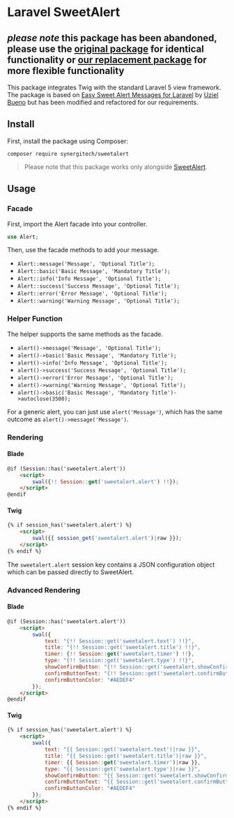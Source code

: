 # Laravel SweetAlert

## *please note* this package has been abandoned, please use the [original package](https://github.com/uxweb/sweet-alert) for identical functionality or [our replacement package](https://github.com/synergitech/laravel-alert) for more flexible functionality

This package integrates Twig with the standard Laravel 5 view framework. The package is based on [Easy Sweet Alert Messages for Laravel](https://github.com/uxweb/sweet-alert) by [Uziel Bueno](https://github.com/uxweb) but has been modified and refactored for our requirements.

## Install

First, install the package using Composer:

```
composer require synergitech/sweetalert
```

> Please note that this package works only alongside [SweetAlert](http://t4t5.github.io/sweetalert/).

## Usage

### Facade

First, import the Alert facade into your controller.
```php
use Alert;
```
Then, use the facade methods to add your message.

- `Alert::message('Message', 'Optional Title');`
- `Alert::basic('Basic Message', 'Mandatory Title');`
- `Alert::info('Info Message', 'Optional Title');`
- `Alert::success('Success Message', 'Optional Title');`
- `Alert::error('Error Message', 'Optional Title');`
- `Alert::warning('Warning Message', 'Optional Title');`

### Helper Function

The helper supports the same methods as the facade.

- `alert()->message('Message', 'Optional Title');`
- `alert()->basic('Basic Message', 'Mandatory Title');`
- `alert()->info('Info Message', 'Optional Title');`
- `alert()->success('Success Message', 'Optional Title');`
- `alert()->error('Error Message', 'Optional Title');`
- `alert()->warning('Warning Message', 'Optional Title');`
- `alert()->basic('Basic Message', 'Mandatory Title')->autoclose(3500);`

For a generic alert, you can just use `alert('Message')`, which has the same outcome as `alert()->message('Message')`.

### Rendering

#### Blade
```html
@if (Session::has('sweetalert.alert'))
    <script>
        swal({!! Session::get('sweetalert.alert') !!});
    </script>
@endif
```

#### Twig
```html
{% if session_has('sweetalert.alert') %}
    <script>
        swal({{ session_get('sweetalert.alert')|raw }});
    </script>
{% endif %}
```

The `sweetalert.alert` session key contains a JSON configuration object which can be passed directly to SweetAlert.

### Advanced Rendering

#### Blade
```html
@if (Session::has('sweetalert.alert'))
    <script>
        swal({
            text: "{!! Session::get('sweetalert.text') !!}",
            title: "{!! Session::get('sweetalert.title') !!}",
            timer: {!! Session::get('sweetalert.timer') !!},
            type: "{!! Session::get('sweetalert.type') !!}",
            showConfirmButton: "{!! Session::get('sweetalert.showConfirmButton') !!}",
            confirmButtonText: "{!! Session::get('sweetalert.confirmButtonText') !!}",
            confirmButtonColor: "#AEDEF4"
        });
    </script>
@endif
```

#### Twig
```html
{% if session_has('sweetalert.alert') %}
    <script>
        swal({
            text: "{{ Session::get('sweetalert.text')|raw }}",
            title: "{{ Session::get('sweetalert.title')|raw }}",
            timer: {{ Session::get('sweetalert.timer')|raw }},
            type: "{{ Session::get('sweetalert.type')|raw }}",
            showConfirmButton: "{{ Session::get('sweetalert.showConfirmButton')|raw }}",
            confirmButtonText: "{{ Session::get('sweetalert.confirmButtonText')|raw }}",
            confirmButtonColor: "#AEDEF4"
        });
    </script>
{% endif %}
```
